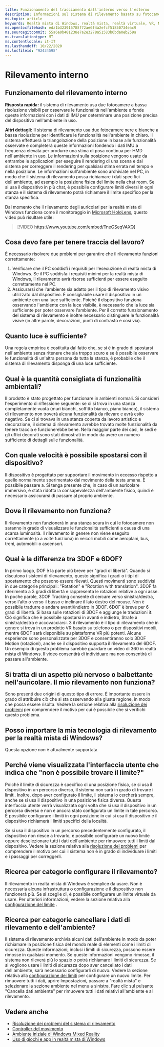 ```yaml
---
title: Funzionamento del tracciamento dall'interno verso l'esterno
description: Informazioni sul sistema di rilevamento basato su fotocamera, interno esterno usato negli auricolari per la realtà mista di Windows.
ms.topic: article
keywords: Realtà mista di Windows, realtà mista, realtà virtuale, VR, MR, Inside-out, Inside out, tracking, videocamera
ms.openlocfilehash: eda1b323915788f72ae6f4a2efcf51850734eac9
ms.sourcegitcommit: 55a6a0b481238e7a2e3278a51583b6bda0eb259a
ms.translationtype: MT
ms.contentlocale: it-IT
ms.lasthandoff: 10/22/2020
ms.locfileid: "92434598"
---
```

# <a name="inside-out-tracking"></a>Rilevamento interno

## <a name="how-does-inside-out-tracking-work"></a>Funzionamento del rilevamento interno

**Risposta rapida:** il sistema di rilevamento usa due fotocamere a bassa risoluzione visibili per osservare le funzionalità nell'ambiente e fonde queste informazioni con i dati di IMU per determinare una posizione precisa del dispositivo nell'ambiente in uso.

**Altri dettagli:** Il sistema di rilevamento usa due fotocamere nere e bianche a bassa risoluzione per identificare le funzionalità nell'ambiente in chiaro. Il sistema effettuerà la triangolazione della posizione in base alle funzionalità osservate e completerà queste informazioni fondendo i dati IMU a frequenza elevata per produrre una stima di posa continua per HMD nell'ambiente in uso. Le informazioni sulla posizione vengono usate da entrambe le applicazioni per eseguire il rendering di una scena e dal sistema per correggere il rendering per qualsiasi stima errata nel tempo e nella posizione. Le informazioni sull'ambiente sono archiviate nel PC, in modo che il sistema di rilevamento possa richiamare i dati specifici dell'ambiente, ad esempio la posizione fisica del limite nella chat room. Se si usa il dispositivo in più chat, è possibile configurare limiti diversi in ogni stanza e il sistema di rilevamento potrà richiamare il limite specifico per la stanza specifica.

Dal momento che il rilevamento degli auricolari per la realtà mista di Windows funziona come il monitoraggio in [Microsoft HoloLens](https://www.microsoft.com/en-us/hololens), questo video può risultare utile:

>[!VIDEO https://www.youtube.com/embed/TneGSeqVAXQ]

## <a name="what-do-i-need-to-make-tracking-work-well"></a>Cosa devo fare per tenere traccia del lavoro?

È necessario risolvere due problemi per garantire che il rilevamento funzioni correttamente:
1. Verificare che il PC soddisfi i requisiti per l'esecuzione di realtà mista di Windows. Se il PC soddisfa i requisiti minimi per la realtà mista di Windows, il rilevamento avrà risorse sufficienti per essere eseguito correttamente nel PC.
2. Assicurarsi che l'ambiente sia adatto per il tipo di rilevamento visivo utilizzato dal dispositivo. È consigliabile usare il dispositivo in un ambiente con una luce sufficiente. Poiché il dispositivo funziona osservando l'ambiente con la luce visibile, è necessario che la luce sia sufficiente per poter osservare l'ambiente. Per il corretto funzionamento del sistema di rilevamento è inoltre necessario distinguere le funzionalità visive (in altre parole, decorazioni, punti di contrasto e così via).

## <a name="how-much-light-is-enough-light"></a>Quanto luce è sufficiente?

Una regola empirica è costituita dal fatto che, se si è in grado di spostarsi nell'ambiente senza ritenere che sia troppo scuro e se è possibile osservare le funzionalità di un'altra persona da tutta la stanza, è probabile che il sistema di rilevamento disponga di una luce sufficiente.

## <a name="what-is-the-recommended-amount-of-environmental-features"></a>Qual è la quantità consigliata di funzionalità ambientali?

Il prodotto è stato progettato per funzionare in ambienti normali. Si consideri l'esperimento di riflessione seguente: se ci si trova in una stanza completamente vuota (muri bianchi, soffitto bianco, piano bianco), il sistema di rilevamento non troverà alcuna funzionalità da rilevare e avrà esito negativo. Se ci si trovava in una stanza coperta da lavoro artistico e decorazione, il sistema di rilevamento avrebbe trovato molte funzionalità da tenere traccia e funzionerebbe bene. Nella maggior parte dei casi, le sedi e gli uffici decorati sono stati dimostrati in modo da avere un numero sufficiente di dettagli sulle funzionalità.

## <a name="how-fast-can-i-move-with-the-device"></a>Con quale velocità è possibile spostarsi con il dispositivo?

Il dispositivo è progettato per supportare il movimento in eccesso rispetto a quello normalmente sperimentato dal movimento della testa umana. È possibile passare a. Si tenga presente che, in caso di un auricolare immersivo, è stata ridotta la consapevolezza dell'ambiente fisico, quindi è necessario assicurarsi di passare al proprio ambiente.

## <a name="where-will-tracking-not-work"></a>Dove il rilevamento non funziona?

Il rilevamento non funzionerà in una stanza scura in cui le fotocamere non saranno in grado di visualizzare le funzionalità sufficienti a causa di una scarsa luminosità. Il rilevamento in genere non viene eseguito correttamente (o a volte funziona) in veicoli mobili come aeroplani, bus, treni, automobili o ascensori.

## <a name="what-is-the-difference-between-3dof-and-6dof"></a>Qual è la differenza tra 3DOF e 6DOF?

In primo luogo, DOF è la parte più breve per "gradi di libertà". Quando si discutono i sistemi di rilevamento, questo significa i gradi o i tipi di spostamento che possono essere rilevati. Questi movimenti sono suddivisi in due categorie principali: "Rotation" e "Rotation with translation". 3DOF fa riferimento a 3 gradi di libertà e rappresenta le rotazioni relative a ogni asse. In poche parole, 3DOF Tracking consente di cercare verso sinistra/destra, verso l'alto o verso il basso e inclinare il lato destro del mouse. Non è possibile tradurre o andare avanti/indietro in 3DOF. 6DOF è breve per 6 gradi di libertà. Si basa sulle rotazioni di 3DOF e aggiunge le traduzioni it. Ciò significa che è possibile spostarsi in avanti e indietro, Strafe a sinistra/destra e accovacciarsi. 3 il rilevamento è il tipo di rilevamento che in genere si trova in un prodotto VR basato su telefono o per dispositivi mobili, mentre 6DOF sarà disponibile su piattaforme VR più potenti. Alcune esperienze sono personalizzate per 3DOF e consentiranno solo 3DOF Motion (rotazioni), anche se il dispositivo supporta il rilevamento del 6DOF. Un esempio di questo problema sarebbe guardare un video di 360 in realtà mista di Windows. Il video consentirà di individuare ma non consentirà di passare all'ambiente.

## <a name="things-are-jittering-or-stuttering-in-my-headset-is-my-tracking-not-working"></a>Si tratta di un aspetto più nervoso o balbettante nell'auricolare. Il mio rilevamento non funziona?

Sono presenti due origini di questo tipo di errore. È importante essere in grado di attribuire ciò che si sta osservando alla giusta ragione, in modo che possa essere risolta. Vedere la sezione relativa alla [risoluzione dei problemi](tracking.md) per comprendere il motivo per cui è possibile che si verifichi questo problema.

## <a name="can-i-bring-my-own-tracking-technology-to-windows-mixed-reality"></a>Posso importare la mia tecnologia di rilevamento per la realtà mista di Windows?

Questa opzione non è attualmente supportata.

## <a name="why-do-i-see-ui-that-says-cant-find-your-boundary"></a>Perché viene visualizzata l'interfaccia utente che indica che "non è possibile trovare il limite?"

Poiché il limite di sicurezza è specifico di una posizione fisica, se si usa il dispositivo in un percorso diverso, il sistema non sarà in grado di trovare i limiti. Inoltre, dopo aver configurato il limite, il sistema lo cercherà sempre, anche se si usa il dispositivo in una posizione fisica diversa. Questa interfaccia utente verrà visualizzata ogni volta che si usa il dispositivo in un percorso diverso e non è ancora stato configurato un limite in tale percorso. È possibile configurare i limiti in ogni posizione in cui si usa il dispositivo e il dispositivo richiamerà i limiti specifici della località.

Se si usa il dispositivo in un percorso precedentemente configurato, il dispositivo non riesce a trovarlo, è possibile configurare un nuovo limite oppure deselezionare tutti i dati dell'ambiente per rimuovere tutti i limiti dal dispositivo. Vedere la sezione relativa alla [risoluzione dei problemi](tracking.md) per comprendere il motivo per cui il sistema non è in grado di individuare i limiti e i passaggi per correggerli.

## <a name="how-do-i-set-up-tracking"></a>Ricerca per categorie configurare il rilevamento?

Il rilevamento in realtà mista di Windows è semplice da usare. Non è necessaria alcuna infrastruttura o configurazione e il dispositivo non funzionerà più. Se si sceglie di, è possibile configurare un limite virtuale da usare. Per ulteriori informazioni, vedere la sezione relativa alla [configurazione del limite](set-up-windows-mixed-reality.md#set-up-your-room-boundary) .

## <a name="how-do-i-clear-tracking-and-environment-data"></a>Ricerca per categorie cancellare i dati di rilevamento e dell'ambiente?

Il sistema di rilevamento archivia alcuni dati dell'ambiente in modo da poter richiamare la posizione fisica del mondo reale di elementi come i limiti di sicurezza. Queste informazioni, inclusi i limiti di sicurezza, possono essere rimosse in qualsiasi momento. Se queste informazioni vengono rimosse, il sistema non rileverà più lo spazio o potrà richiamare i limiti di sicurezza. Se si vogliono usare i limiti di sicurezza dopo aver cancellato i dati dell'ambiente, sarà necessario configurarli di nuovo. Vedere la sezione relativa alla [configurazione dei limiti](set-up-windows-mixed-reality.md#set-up-your-room-boundary) per configurare un nuovo limite. Per rimuovere tutti i dati, aprire Impostazioni, passare a "realtà mista" e selezionare la sezione ambiente nel menu a sinistra. Fare clic sul pulsante "Cancella dati ambiente" per rimuovere tutti i dati relativi all'ambiente e al rilevamento.

## <a name="see-also"></a>Vedere anche
* [Risoluzione dei problemi del sistema di rilevamento](tracking.md)
* [Controller del movimento](controller-in-wmr.md)
* [Ambiente iniziale di Windows Mixed Reality](your-mixed-reality-home.md)
* [Uso di giochi e app in realtà mista di Windows](using-games-and-apps-in-windows-mixed-reality.md)
